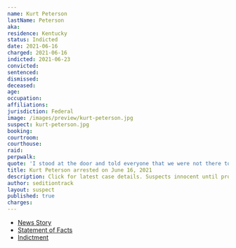 ```yaml
---
name: Kurt Peterson
lastName: Peterson
aka:
residence: Kentucky
status: Indicted
date: 2021-06-16
charged: 2021-06-16
indicted: 2021-06-23
convicted:
sentenced:
dismissed:
deceased:
age:
occupation:
affiliations:
jurisdiction: Federal
image: /images/preview/kurt-peterson.jpg
suspect: kurt-peterson.jpg
booking:
courtroom:
courthouse:
raid:
perpwalk:
quote: 'I stood at the door and told everyone that we were not there to hurt anybody or damage anything...'
title: Kurt Peterson arrested on June 16, 2021
description: Click for latest case details. Suspects innocent until proven guilty.
author: seditiontrack
layout: suspect
published: true
charges:
---
```


- [News Story](https://www.whas11.com/article/news/crime/arrest-kurt-peterson-hodgenville-capitol-riot/417-10893ffb-00ba-4977-991a-3996fd089803)
- [Statement of Facts](https://s3.documentcloud.org/documents/20892443/peterson.pdf)
- [Indictment](https://www.justice.gov/usao-dc/case-multi-defendant/file/1412801/download)
